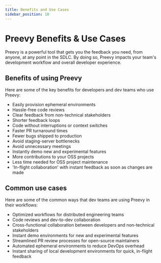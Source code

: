 ```yaml
---
title: Benefits and Use Cases
sidebar_position: 10
---
```


# Preevy Benefits & Use Cases 

Preevy is a powerful tool that gets you the feedback you need, from anyone, at any point in the SDLC. By doing so, Preevy impacts your team's development workflow and overall developer experience.

## Benefits of using Preevy

Here are some of the key benefits for developers and dev teams who use Preevy:

- Easily provision ephemeral environments
- Hassle-free code reviews
- Clear feedback from non-technical stakeholders
- Shorter feedback loops
- Code without interruptions or context switches
- Faster PR turnaround times
- Fewer bugs shipped to production
- Avoid staging-server bottlenecks
- Avoid unnecessary meetings
- Instantly demo new and experimental features
- More contributions to your OSS projects
- Less time needed for OSS project maintenance
- 'In-flight collaboration' with instant feedback as soon as changes are made

## Common use cases

Here are some of the common ways that dev teams are using Preevy in their workflows:

- Optimized workflows for distributed engineering teams
- Code reviews and dev-to-dev collaboration
- Cross-functional collaboration between developers and non-technical stakeholders
- Instant demo environments for new and experimental features
- Streamlined PR review processes for open-source maintainers
- Automated ephemeral environments to reduce DevOps overhead
- Instant sharing of local development environments for quick, in-flight feedback
